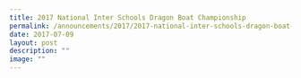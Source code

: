 ```yaml
---
title: 2017 National Inter Schools Dragon Boat Championship
permalink: /announcements/2017/2017-national-inter-schools-dragon-boat-championship/
date: 2017-07-09
layout: post
description: ""
image: ""
---
```

